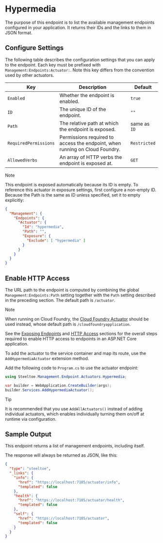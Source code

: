 # Hypermedia

The purpose of this endpoint is to list the available management endpoints configured in your application.
It returns their IDs and the links to them in JSON format.

## Configure Settings

The following table describes the configuration settings that you can apply to the endpoint.
Each key must be prefixed with `Management:Endpoints:Actuator:`. Note this key differs from the convention used by other actuators.

| Key | Description | Default |
| --- | --- | --- |
| `Enabled` | Whether the endpoint is enabled. | `true` |
| `ID` | The unique ID of the endpoint. | `""` |
| `Path` | The relative path at which the endpoint is exposed. | same as `ID` |
| `RequiredPermissions` | Permissions required to access the endpoint, when running on Cloud Foundry. | `Restricted` |
| `AllowedVerbs` | An array of HTTP verbs the endpoint is exposed at. | `GET` |

> [!NOTE]
> This endpoint is exposed automatically because its ID is empty. To reference this actuator in exposure settings,
> first configure a non-empty ID. Because the Path is the same as ID unless specified, set it to empty explicitly:
> ```json
> {
>   "Management": {
>     "Endpoints": {
>       "Actuator": {
>         "Id": "hypermedia",
>         "Path": "",
>         "Exposure": {
>           "Exclude": [ "hypermedia" ]
>         }
>       }
>     }
>   }
> }
> ```

## Enable HTTP Access

The URL path to the endpoint is computed by combining the global `Management:Endpoints:Path` setting together with the `Path` setting described in the preceding section.
The default path is `/actuator`.

> [!NOTE]
> When running on Cloud Foundry, the [Cloud Foundry Actuator](./cloud-foundry.md) should be used instead,
> whose default path is `/cloudfoundryapplication`.

See the [Exposing Endpoints](./using-endpoints.md#exposing-endpoints) and [HTTP Access](./using-endpoints.md#http-access) sections for the overall steps required to enable HTTP access to endpoints in an ASP.NET Core application.

To add the actuator to the service container and map its route, use the `AddHypermediaActuator` extension method.

Add the following code to `Program.cs` to use the actuator endpoint:

```csharp
using Steeltoe.Management.Endpoint.Actuators.Hypermedia;

var builder = WebApplication.CreateBuilder(args);
builder.Services.AddHypermediaActuator();
```

> [!TIP]
> It is recommended that you use `AddAllActuators()` instead of adding individual actuators,
> which enables individually turning them on/off at runtime via configuration.

## Sample Output

This endpoint returns a list of management endpoints, including itself.

The response will always be returned as JSON, like this:

```json
{
  "type": "steeltoe",
  "_links": {
    "info": {
      "href": "https://localhost:7105/actuator/info",
      "templated": false
    },
    "health": {
      "href": "https://localhost:7105/actuator/health",
      "templated": false
    },
    "self": {
      "href": "https://localhost:7105/actuator",
      "templated": false
    }
  }
}
```

